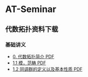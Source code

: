 # AT-Seminar

## 代数拓扑资料下载

### 基础讲义
- [0. 代数拓扑简介 PDF](./pdfs/0.intro-to-algebraic-topology.pdf)
- [1.1 模，范畴 PDF](./pdfs/1.1-modules-categories.pdf)
- [1.2 同调群的定义以及基本性质 PDF](./pdfs/1.2-homology-groups.pdf)